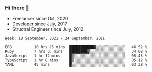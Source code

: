 ### Hi there 👋

- Freelancer since Oct, 2020
- Developer since July, 2017
- Structral Engineer since July, 2012

<!--START_SECTION:waka-->
```text
Week: 18 September, 2021 - 24 September, 2021

ERB          10 hrs 25 mins  ███████████▓░░░░░░░░░░░░░   46.52 % 
Ruby         7 hrs 37 mins   ████████▓░░░░░░░░░░░░░░░░   34.08 % 
JavaScript   1 hr 12 mins    █▒░░░░░░░░░░░░░░░░░░░░░░░   05.43 % 
TypeScript   1 hr 8 mins     █▒░░░░░░░░░░░░░░░░░░░░░░░   05.12 % 
YAML         45 mins         █░░░░░░░░░░░░░░░░░░░░░░░░   03.38 % 
```
<!--END_SECTION:waka-->
